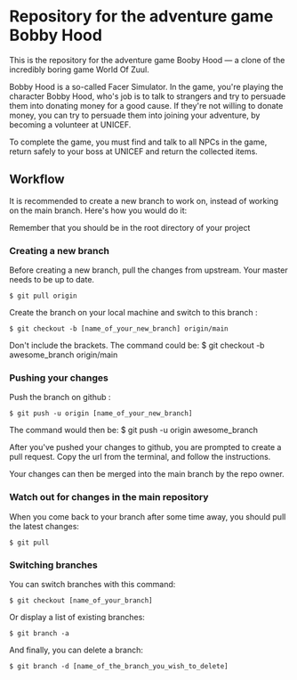 # Repository for the adventure game Bobby Hood

This is the repository for the adventure game Booby Hood
— a clone of the incredibly boring game World Of Zuul.

Bobby Hood is a so-called Facer Simulator.
In the game, you're playing the character
Bobby Hood, who's job is to talk to strangers
and try to persuade them into donating money
for a good cause. If they're not willing to 
donate money, you can try to persuade them
into joining your adventure, by becoming
a volunteer at UNICEF.

To complete the game, you must find and talk
to all NPCs in the game, return safely to your
boss at UNICEF and return the collected items.

## Workflow

It is recommended to create a new branch to work on,
instead of working on the main branch. Here's how you
would do it:

Remember that you should be in the root directory of your project

### Creating a new branch
Before creating a new branch, pull the changes from upstream.
Your master needs to be up to date.

```
$ git pull origin
```

Create the branch on your local machine and switch to this branch :
```
$ git checkout -b [name_of_your_new_branch] origin/main
```
Don't include the brackets. The command could be:
$ git checkout -b awesome_branch origin/main

### Pushing your changes
Push the branch on github :

```
$ git push -u origin [name_of_your_new_branch]
```
The command would then be: $ git push -u origin awesome_branch

After you've pushed your changes to github, you are prompted to
create a pull request. Copy the url from the terminal, and follow
the instructions.

Your changes can then be merged into the main branch by the repo owner.

### Watch out for changes in the main repository

When you come back to your branch after some time away, you should pull
the latest changes:

```
$ git pull
```

### Switching branches

You can switch branches with this command:

```
$ git checkout [name_of_your_branch]
```

Or display a list of existing branches: 

```
$ git branch -a
```

And finally, you can delete a branch:

```
$ git branch -d [name_of_the_branch_you_wish_to_delete]
```